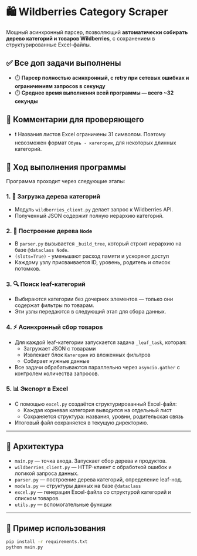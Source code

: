 # 🛍️ Wildberries Category  Scraper

Мощный асинхронный парсер, позволяющий **автоматически собирать дерево категорий и товаров Wildberries**, с сохранением в структурированные Excel-файлы.


## ✅ Все доп задачи выполнены
- ⏱️ **Парсер полностью асинхронный, с retry при сетевых ошибках и ограничениям запросов в секунду**
- ⏱️ **Среднее время выполнения всей программы — всего ~32 секунды**


## 📝 Комментарии для проверяющего

- ❗ Названия листов Excel ограничены 31 символом. Поэтому невозможен формат `Обувь - категории`, для некоторых длинных категорий.


## 🔄 Ход выполнения программы

Программа проходит через следующие этапы:

### 1. 📡 Загрузка дерева категорий
- Модуль `wildberries_client.py` делает запрос к Wildberries API.
- Полученный JSON содержит полную иерархию категорий.

### 2. 🌲 Построение дерева `Node`
- В `parser.py` вызывается `_build_tree`, который строит иерархию на базе `@dataclass Node`.
- `(slots=True)` - уменьшают расход памяти и ускоряют доступ
- Каждому узлу присваивается ID, уровень, родитель и список потомков.

### 3. 🔍 Поиск leaf-категорий
- Выбираются категории без дочерних элементов — только они содержат фильтры по товарам.
- Эти узлы передаются в следующий этап для сбора данных.

### 4. ⚡ Асинхронный сбор товаров
- Для каждой leaf-категории запускается задача `_leaf_task`, которая:
  - Загружает JSON с товарами
  - Извлекает блок `Категория` из вложенных фильтров
  - Собирает нужные данные
- Все задачи обрабатываются параллельно через `asyncio.gather` с контролем количества запросов.

### 5. 📊 Экспорт в Excel
- С помощью `excel.py` создаётся структурированный Excel-файл:
  - Каждая корневая категория выводится на отдельный лист
  - Сохраняется структура: названия, уровни, родительская связь
- Итоговый файл сохраняется в текущую директорию.

---
## 🧩 Архитектура

- `main.py` — точка входа. Запускает сбор дерева и продуктов.
- `wildberries_client.py` — HTTP-клиент с обработкой ошибок и логикой запроса данных.
- `parser.py` — построение дерева категорий, определение leaf-нод.
- `models.py` — структуры данных на базе `@dataclass`
- `excel.py` — генерация Excel-файла со структурой категорий и списком товаров.
- `utils.py` — вспомогательные функции

---

## 🧪 Пример использования

```bash
pip install -r requirements.txt
python main.py

